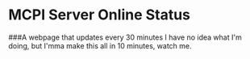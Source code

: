 # MCPI Server Online Status
###A webpage that updates every 30 minutes
I have no idea what I'm doing, but I'mma make this all in 10 minutes, watch me.
